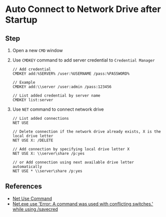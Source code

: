 # Auto Connect to Network Drive after Startup

## Step
1. Open a new `CMD` window
2. Use `CMDKEY` command to add server credential to `Credential Manager`

       // Add credential
       CMDKEY add:%SERVER% /user:%USERNAME /pass:%PASSWORD%
       
       // Example
       CMDKEY add:\\server /user:admin /pass:123456

       // List added credential by server name
       CMDKEY list:server
       
3. Use `NET` command to connect network drive

       // List added connections
       NET USE
       
       // Delete connection if the network drive already exists, X is the local drive letter
       NET USE X: /DELETE

       // Add connection by specifying local drive letter X
       NET USE X: \\server\share /p:yes

       // or Add connection using next available drive letter automatically
       NET USE * \\server\share /p:yes

## References
* [Net Use Command](https://www.lifewire.com/net-use-command-2618096)
* [Net.exe use 'Error: A command was used with conflicting switches.' while using /savecred](https://stackoverflow.com/questions/17996846/net-exe-use-error-a-command-was-used-with-conflicting-switches-while-using)

